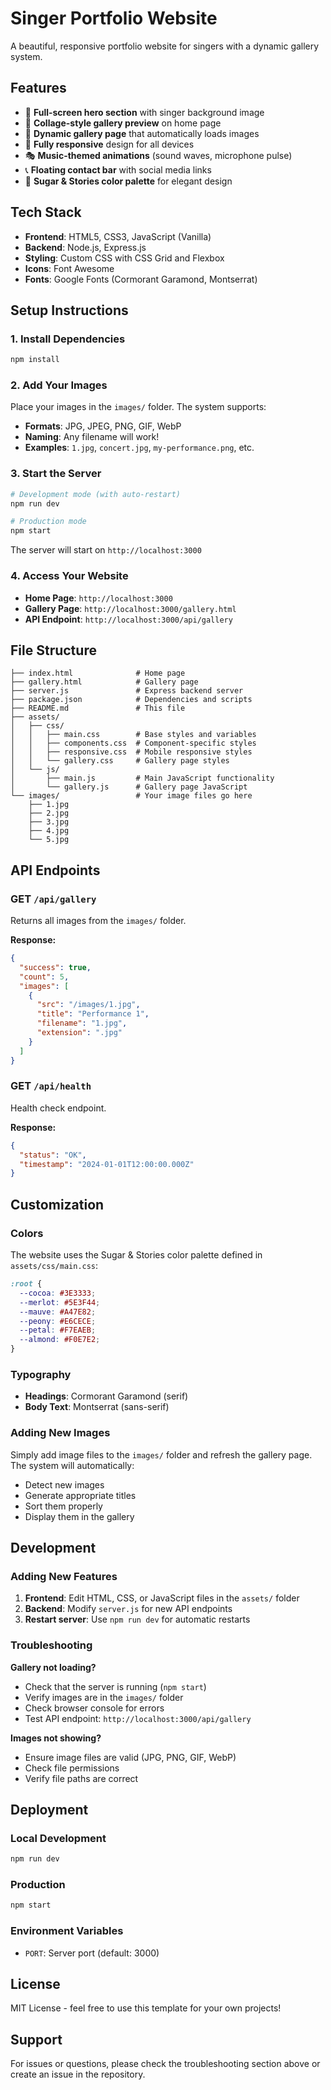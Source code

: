 # Singer Portfolio Website

A beautiful, responsive portfolio website for singers with a dynamic gallery system.

## Features

- 🎵 **Full-screen hero section** with singer background image
- 🎨 **Collage-style gallery preview** on home page
- 📸 **Dynamic gallery page** that automatically loads images
- 📱 **Fully responsive** design for all devices
- 🎭 **Music-themed animations** (sound waves, microphone pulse)
- 📞 **Floating contact bar** with social media links
- 🎨 **Sugar & Stories color palette** for elegant design

## Tech Stack

- **Frontend**: HTML5, CSS3, JavaScript (Vanilla)
- **Backend**: Node.js, Express.js
- **Styling**: Custom CSS with CSS Grid and Flexbox
- **Icons**: Font Awesome
- **Fonts**: Google Fonts (Cormorant Garamond, Montserrat)

## Setup Instructions

### 1. Install Dependencies

```bash
npm install
```

### 2. Add Your Images

Place your images in the `images/` folder. The system supports:
- **Formats**: JPG, JPEG, PNG, GIF, WebP
- **Naming**: Any filename will work!
- **Examples**: `1.jpg`, `concert.jpg`, `my-performance.png`, etc.

### 3. Start the Server

```bash
# Development mode (with auto-restart)
npm run dev

# Production mode
npm start
```

The server will start on `http://localhost:3000`

### 4. Access Your Website

- **Home Page**: `http://localhost:3000`
- **Gallery Page**: `http://localhost:3000/gallery.html`
- **API Endpoint**: `http://localhost:3000/api/gallery`

## File Structure

```
├── index.html              # Home page
├── gallery.html            # Gallery page
├── server.js               # Express backend server
├── package.json            # Dependencies and scripts
├── README.md               # This file
├── assets/
│   ├── css/
│   │   ├── main.css        # Base styles and variables
│   │   ├── components.css  # Component-specific styles
│   │   ├── responsive.css  # Mobile responsive styles
│   │   └── gallery.css     # Gallery page styles
│   └── js/
│       ├── main.js         # Main JavaScript functionality
│       └── gallery.js      # Gallery page JavaScript
└── images/                 # Your image files go here
    ├── 1.jpg
    ├── 2.jpg
    ├── 3.jpg
    ├── 4.jpg
    └── 5.jpg
```

## API Endpoints

### GET `/api/gallery`

Returns all images from the `images/` folder.

**Response:**
```json
{
  "success": true,
  "count": 5,
  "images": [
    {
      "src": "/images/1.jpg",
      "title": "Performance 1",
      "filename": "1.jpg",
      "extension": ".jpg"
    }
  ]
}
```

### GET `/api/health`

Health check endpoint.

**Response:**
```json
{
  "status": "OK",
  "timestamp": "2024-01-01T12:00:00.000Z"
}
```

## Customization

### Colors
The website uses the Sugar & Stories color palette defined in `assets/css/main.css`:

```css
:root {
  --cocoa: #3E3333;
  --merlot: #5E3F44;
  --mauve: #A47E82;
  --peony: #E6CECE;
  --petal: #F7EAEB;
  --almond: #F0E7E2;
}
```

### Typography
- **Headings**: Cormorant Garamond (serif)
- **Body Text**: Montserrat (sans-serif)

### Adding New Images
Simply add image files to the `images/` folder and refresh the gallery page. The system will automatically:
- Detect new images
- Generate appropriate titles
- Sort them properly
- Display them in the gallery

## Development

### Adding New Features
1. **Frontend**: Edit HTML, CSS, or JavaScript files in the `assets/` folder
2. **Backend**: Modify `server.js` for new API endpoints
3. **Restart server**: Use `npm run dev` for automatic restarts

### Troubleshooting

**Gallery not loading?**
- Check that the server is running (`npm start`)
- Verify images are in the `images/` folder
- Check browser console for errors
- Test API endpoint: `http://localhost:3000/api/gallery`

**Images not showing?**
- Ensure image files are valid (JPG, PNG, GIF, WebP)
- Check file permissions
- Verify file paths are correct

## Deployment

### Local Development
```bash
npm run dev
```

### Production
```bash
npm start
```

### Environment Variables
- `PORT`: Server port (default: 3000)

## License

MIT License - feel free to use this template for your own projects!

## Support

For issues or questions, please check the troubleshooting section above or create an issue in the repository. 